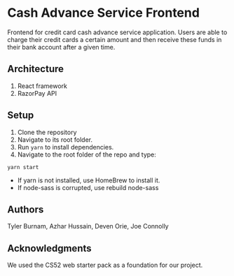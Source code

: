# Cash Advance Service Frontend

Frontend for credit card cash advance service application. Users are able to charge their credit cards a certain amount and then receive these funds in their bank account after a given time. 

## Architecture

1) React framework 
2) RazorPay API

## Setup

1) Clone the repository 
2) Navigate to its root folder. 
3) Run `yarn` to install dependencies.
3) Navigate to the root folder of the repo and type:

````
yarn start
````
* If yarn is not installed, use HomeBrew to install it. 
* If node-sass is corrupted, use rebuild node-sass

## Authors

Tyler Burnam, Azhar Hussain, Deven Orie, Joe Connolly

## Acknowledgments

We used the CS52 web starter pack as a foundation for our project.
